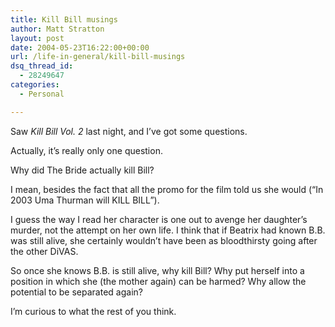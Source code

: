 ```yaml
---
title: Kill Bill musings
author: Matt Stratton
layout: post
date: 2004-05-23T16:22:00+00:00
url: /life-in-general/kill-bill-musings
dsq_thread_id:
  - 28249647
categories:
  - Personal

---
```

Saw _Kill Bill Vol. 2_ last night, and I&#8217;ve got some questions.

Actually, it&#8217;s really only one question.

Why did The Bride actually kill Bill?

I mean, besides the fact that all the promo for the film told us she would (&#8220;In 2003 Uma Thurman will KILL BILL&#8221;).

I guess the way I read her character is one out to avenge her daughter&#8217;s murder, not the attempt on her own life. I think that if Beatrix had known B.B. was still alive, she certainly wouldn&#8217;t have been as bloodthirsty going after the other DiVAS.

So once she knows B.B. is still alive, why kill Bill? Why put herself into a position in which she (the mother again) can be harmed? Why allow the potential to be separated again?

I&#8217;m curious to what the rest of you think.